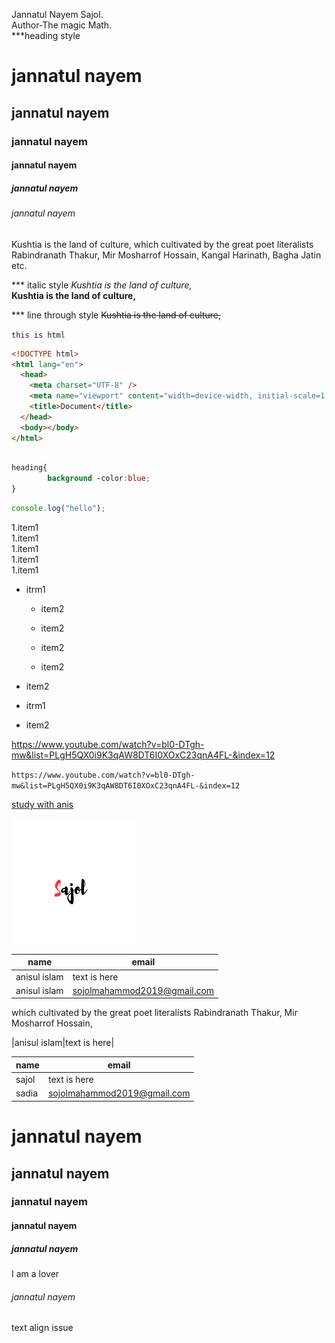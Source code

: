 Jannatul Nayem Sajol.  
Author-The magic Math.  
\*\*\*heading style

# jannatul nayem

## jannatul nayem

### jannatul nayem

#### jannatul nayem

##### jannatul nayem

###### jannatul nayem

<p>Kushtia is the land of culture, which cultivated by the great poet literalists Rabindranath Thakur, Mir Mosharrof Hossain, Kangal Harinath, Bagha Jatin etc.</p>

\*\*\* italic style
<i>Kushtia is the land of culture,</i>  
**Kushtia is the land of culture,**

\*\*\* line through style
~~Kushtia is the land of culture,~~

`this is html`

```html
<!DOCTYPE html>
<html lang="en">
  <head>
    <meta charset="UTF-8" />
    <meta name="viewport" content="width=device-width, initial-scale=1.0" />
    <title>Document</title>
  </head>
  <body></body>
</html>
```

```CSS

heading{
        background -color:blue;
}
```

```javascript
console.log("hello");
```

1.item1  
1.item1  
1.item1  
1.item1  
1.item1

- itrm1

  - item2
  - item2
  - item2

  - item2

- item2
- itrm1
- item2

https://www.youtube.com/watch?v=bl0-DTgh-mw&list=PLgH5QX0i9K3qAW8DT6I0XOxC23qnA4FL-&index=12

`https://www.youtube.com/watch?v=bl0-DTgh-mw&list=PLgH5QX0i9K3qAW8DT6I0XOxC23qnA4FL-&index=12`

[study with anis](https://www.youtube.com/watch?v=bl0-DTgh-mw&list=PLgH5QX0i9K3qAW8DT6I0XOxC23qnA4FL-&index=12)

<!-- ![profile](Sajol.png) -->

<img src="Sajol.png" height="200" width="200" title="profile image">

| name         | email                       |
| ------------ | --------------------------- |
| anisul islam | text is here                |
| anisul islam | sojolmahammod2019@gmail.com |

<p>which cultivated by the great poet literalists Rabindranath Thakur, Mir Mosharrof Hossain,<p>
|anisul islam|text is here|

| name  | email                       |
| ----- | --------------------------- |
| sajol | text is here                |
| sadia | sojolmahammod2019@gmail.com |

# jannatul nayem

## jannatul nayem

### jannatul nayem

#### jannatul nayem

##### jannatul nayem
I am a lover




###### jannatul nayem


text align issue
